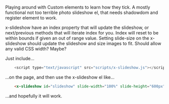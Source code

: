 Playing around with Custom elements to learn how they tick. A mostly functional not too terrible photo slideshow el, that needs shadowdom and register element to work.

x-slideshow have an index property that will update the slideshow, or next/previous methods that will iterate index for you. Index will reset to be within bounds if given an out of range value. Setting slide-size on the x-slideshow should update the slideshow and size images to fit. Should allow any valid CSS width? Maybe?

Just include...

```javascript
	<script type="text/javascript" src="scripts/x-slideshow.js"></script>
```

...on the page, and then use the x-slideshow el like...

```html
	<x-slideshow id="slideshow" slide-width="100%" slide-height="600px" src="assets/85250036.JPG, assets/85250035.JPG, assets/6294_24.jpg" index="2"></x-slideshow>
```

...and hopefully it will work.